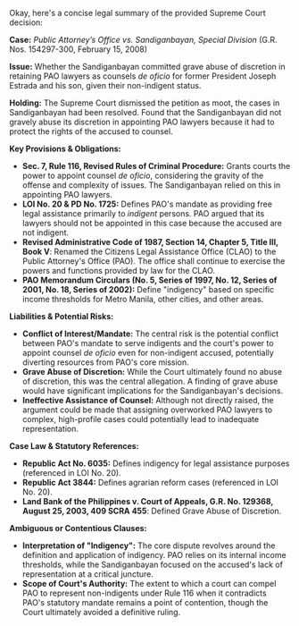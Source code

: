 Okay, here's a concise legal summary of the provided Supreme Court decision:

**Case:** *Public Attorney’s Office vs. Sandiganbayan, Special Division* (G.R. Nos. 154297-300, February 15, 2008)

**Issue:**  Whether the Sandiganbayan committed grave abuse of discretion in retaining PAO lawyers as counsels *de oficio* for former President Joseph Estrada and his son, given their non-indigent status.

**Holding:** The Supreme Court dismissed the petition as moot, the cases in Sandiganbayan had been resolved. Found that the Sandiganbayan did not gravely abuse its discretion in appointing PAO lawyers because it had to protect the rights of the accused to counsel.

**Key Provisions & Obligations:**

*   **Sec. 7, Rule 116, Revised Rules of Criminal Procedure:** Grants courts the power to appoint counsel *de oficio*, considering the gravity of the offense and complexity of issues.  The Sandiganbayan relied on this in appointing PAO lawyers.
*   **LOI No. 20 & PD No. 1725:** Defines PAO's mandate as providing free legal assistance primarily to *indigent* persons. PAO argued that its lawyers should not be appointed in this case because the accused are not indigent.
*   **Revised Administrative Code of 1987, Section 14, Chapter 5, Title III, Book V**: Renamed the Citizens Legal Assistance Office (CLAO) to the Public Attorney's Office (PAO). The office shall continue to exercise the powers and functions provided by law for the CLAO.
*   **PAO Memorandum Circulars (No. 5, Series of 1997, No. 12, Series of 2001, No. 18, Series of 2002):**  Define "indigency" based on specific income thresholds for Metro Manila, other cities, and other areas.

**Liabilities & Potential Risks:**

*   **Conflict of Interest/Mandate:** The central risk is the potential conflict between PAO's mandate to serve indigents and the court's power to appoint counsel *de oficio* even for non-indigent accused, potentially diverting resources from PAO's core mission.
*   **Grave Abuse of Discretion:** While the Court ultimately found no abuse of discretion, this was the central allegation.  A finding of grave abuse would have significant implications for the Sandiganbayan's decisions.
*   **Ineffective Assistance of Counsel:** Although not directly raised, the argument could be made that assigning overworked PAO lawyers to complex, high-profile cases could potentially lead to inadequate representation.

**Case Law & Statutory References:**

*   **Republic Act No. 6035:** Defines indigency for legal assistance purposes (referenced in LOI No. 20).
*   **Republic Act 3844:** Defines agrarian reform cases (referenced in LOI No. 20).
*   **Land Bank of the Philippines v. Court of Appeals, G.R. No. 129368, August 25, 2003, 409 SCRA 455**: Defined Grave Abuse of Discretion.

**Ambiguous or Contentious Clauses:**

*   **Interpretation of "Indigency":**  The core dispute revolves around the definition and application of indigency. PAO relies on its internal income thresholds, while the Sandiganbayan focused on the accused's lack of representation at a critical juncture.
*   **Scope of Court's Authority:** The extent to which a court can compel PAO to represent non-indigents under Rule 116 when it contradicts PAO's statutory mandate remains a point of contention, though the Court ultimately avoided a definitive ruling.
